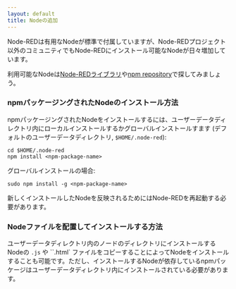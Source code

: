 ```yaml
---
layout: default
title: Nodeの追加
---
```


Node-REDは有用なNodeが標準で付属していますが、Node-REDプロジェクト以外のコミュニティでもNode-REDにインストール可能なNodeが日々増加しています。

利用可能なNodeは[Node-REDライブラリ](http://flows.nodered.org)や[npm repository](https://www.npmjs.com/browse/keyword/node-red)で探してみましょう。

### npmパッケージングされたNodeのインストール方法

npmパッケージングされたNodeをインストールするには、ユーザーデータディレクトリ内にローカルインストールするかグローバルインストールすます (デフォルトのユーザーデータディレクトリ, `$HOME/.node-red`):

    cd $HOME/.node-red
    npm install <npm-package-name>

グローバルインストールの場合:

    sudo npm install -g <npm-package-name>

新しくインストールしたNodeを反映されるためにはNode-REDを再起動する必要があります。

### Nodeファイルを配置してインストールする方法

ユーザーデータディレクトリ内のノードのディレクトリにインストールするNodeの `.js` や ``.html` ファイルをコピーすることによってNodeをインストールすることも可能です。ただし、インストールするNodeが依存しているnpmパッケージはユーザーデータディレクトリ内にインストールされている必要があります。
